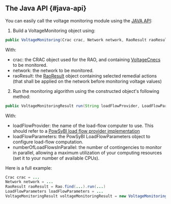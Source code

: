 ## The Java API {#java-api}
You can easily call the voltage monitoring module using the [JAVA API](https://github.com/farao-community/farao-core/blob/master/monitoring/voltage-monitoring/src/main/java/com/farao_community/farao/monitoring/voltage_monitoring/VoltageMonitoring.java):
1. Build a VoltageMonitoring object using:
~~~java
public VoltageMonitoring(Crac crac, Network network, RaoResult raoResult)
~~~
With:
- crac: the CRAC object used for the RAO, and containing [VoltageCnecs](/docs/input-data/crac/json#voltage-cnecs) to be monitored.
- network: the network to be monitored.
- raoResult: the [RaoResult](/docs/output-data/rao-result-json) object containing selected remedial actions (that shall
  be applied on the network before monitoring voltage values)
2. Run the monitoring algorithm using the constructed object's following method:
~~~java
public VoltageMonitoringResult run(String loadFlowProvider, LoadFlowParameters loadFlowParameters, int numberOfLoadFlowsInParallel)
~~~
With:
- loadFlowProvider: the name of the load-flow computer to use. This should refer to a [PowSyBl load flow provider implementation](https://www.powsybl.org/pages/documentation/simulation/powerflow/)
- loadFlowParameters: the PowSyBl LoadFlowParameters object to configure load-flow computation.
- numberOfLoadFlowsInParallel: the number of contingencies to monitor in parallel, allowing a maximum utilization of
  your computing resources (set it to your number of available CPUs).

Here is a full example:
~~~java
Crac crac = ...
Network network = ...
RaoResult raoResult = Rao.find(...).run(...)
LoadFlowParameters loadFlowParameters = ...
VoltageMonitoringResult voltageMonitoringResult = new VoltageMonitoring(crac, network, raoResult).run("OpenLoadFlow", loadFlowParameters, 2);
~~~
